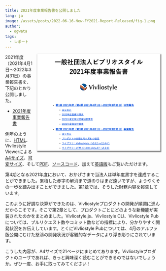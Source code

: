 ```yaml
---
title: 2021年度事業報告書を公開しました
lang: ja
image: /assets/posts/2022-06-16-New-FY2021-Report-Released/fig-1.png
author:
  - ogwata
tags:
  - レポート
---
```

<div style="float: right; margin: 0 0 1em 1em;"><img src="/assets/posts/2022-06-16-New-FY2021-Report-Released/fig-1.png" alt="2021年度事業報告書を公開しました" style="width: 400px; box-shadow: 1px 2px 2.5px 1.5px grey;" /></div>


2021年度（2021年4月1日〜2022年3月31日）の事業報告書を、下記のとおり公開しました。

-  [2021年度事業報告書](https://vivliostyle.org/ja/about-us/#2021%E5%B9%B4%E5%BA%A6%E4%BA%8B%E6%A5%AD%E5%A0%B1%E5%91%8A%E6%9B%B8)

例年のように、[HTML](https://vivliostyle.github.io/vivliostyle_doc/ja/reports/vivliostyle-report-2021/vf2021report.html)、Vivliostyle Viewerによる[A4サイズ](https://vivliostyle.org/viewer/#src=https://vivliostyle.github.io/vivliostyle_doc/ja/reports/vivliostyle-report-2021/vf2021report.html&bookMode=true&userStyle=data:,/*%3Cviewer%3E*/%0A@page%20%7B%20size:%20A4;%20%7D%0A/*%3C/viewer%3E*/)、[可変サイズ](https://vivliostyle.org/viewer/#src=https://vivliostyle.github.io/vivliostyle_doc/ja/reports/vivliostyle-report-2021/vf2021report.html&bookMode=true)、そして[PDF](https://vivliostyle.github.io/vivliostyle_doc/ja/reports/vivliostyle-report-2021/vf2021report-ja.pdf)、[ソースコード](https://github.com/vivliostyle/vivliostyle_doc/tree/gh-pages/ja/reports/vivliostyle-report-2021)、加えて[英語版](https://github.com/vivliostyle/vivliostyle_doc/tree/gh-pages/en/reports/vivliostyle-report-2021/)もご覧いただけます。

第4期となる2021年度において、おかげさまで当法人は単年度黒字を達成することができました。累積した赤字の解消まで道のりはまだ遠いですが、ようやくその一歩を踏み出すことができました。第1章では、そうした財務内容を報告しています。

このように好調な決算ができたのは、Vivliostyleプロダクトの開発が順調に進んだからこそです。そこで第2章として、プロダクトごとにどのような新機能が実装されたのかをまとめました。Vivliostyle.js、Vivliostyle CLI、Vivliostyle Pubについては、プルリクエスト数やコミット数などの指標により、分かりやすく開発状況をお伝えしています。とくにVivliostyle Pubについては、4月のアルファ版公開にむけた怒濤の開発状況が客観的なデータにより浮き彫りにされています。

こうした内容が、A4サイズで21ページにまとめてあります。Vivliostyleプロダクトのユーザであれば、きっと興味深く読むことができるのではないでしょうか。ぜひ一度、お手に取ってみてください！
